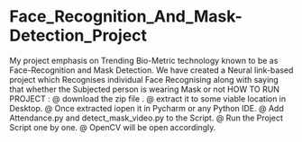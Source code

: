 # Face_Recognition_And_Mask-Detection_Project
My project emphasis on Trending Bio-Metric technology known to be as Face-Recognition and Mask Detection. We have created a Neural link-based project which Recognises individual Face Recognising along with saying that whether the Subjected person is wearing Mask or not
HOW TO RUN PROJECT :
@ download the zip file .
@ extract it to some viable location in Desktop.
@ Once extracted iopen it in Pycharm or any Python IDE.
@ Add Attendance.py and detect_mask_video.py to the Script.
@ Run the Project Script one by one.
@ OpenCV will be open accordingly.
